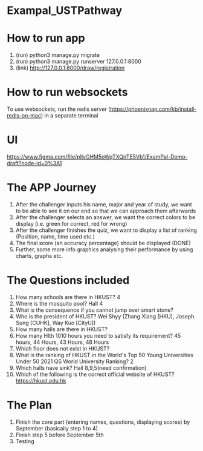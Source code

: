 # Exampal_USTPathway

# How to run app
1. (run) python3 manage.py migrate
2. (run) python3 manage.py runserver 127.0.0.1:8000
3. (link) http://127.0.0.1:8000/draw/registration

# How to run websockets
To use websockets, run the redis server (https://phoenixnap.com/kb/install-redis-on-mac) in a separate terminal

# UI
https://www.figma.com/file/pIlvGHM5oWqTXQirTE5Vb1/ExamPal-Demo-draft?node-id=0%3A1

# The APP Journey
1. After the challenger inputs his name, major and year of study, we want to be able to see it on our end so that we can approach them afterwards
2. After the challenger selects an answer, we want the correct colors to be display (i.e. green for correct, red for wrong)
3. After the challenger finishes the quiz, we want to display a list of ranking (Position, name, time used etc.)
4. The final score (an accuracy percentage) should be displayed (DONE)
5. Further, some more info graphics analysing their performance  by using charts, graphs etc. 

# The Questions included
1. How many schools are there in HKUST? 4  
2. Where is the mosquito pool? Hall 4 
3. What is the consequence if you cannot jump over smart stone? 
4. Who is the president of HKUST? Wei Shyy (Zhang Xiang [HKU], Joseph Sung [CUHK], Way Kuo [CityU]) 
5. How many halls are there in HKUST?  
6. How many Hlth 1010 hours you need to satisfy its requirement? 45 hours, 44 Hours, 43 Hours, 46 Hours 
7. Which floor does not exist in HKUST? 
8. What is the ranking of HKUST in the World's Top 50 Young Universities Under 50 2021 QS World University Ranking? 2 
9. Which halls have sink? Hall 8,9,5(need confirmation) 
10. Which of the following is the correct official website of HKUST? https://hkust.edu.hk

# The Plan
1. Finish the core part (entering names, questions, displaying scores) by September (basically step 1 to 4)
2. Finish step 5 before September 5th
3. Testing
